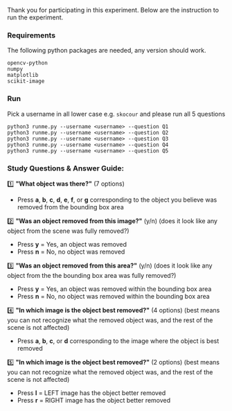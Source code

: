 Thank you for participating in this experiment. Below are the instruction to
run the experiment.


### Requirements

The following python packages are needed, any version should work.

```
opencv-python
numpy
matplotlib
scikit-image
```

### Run

Pick a username in all lower case e.g. `skocour` and please run all 5 questions

```
python3 runme.py --username <username> --question Q1
python3 runme.py --username <username> --question Q2
python3 runme.py --username <username> --question Q3
python3 runme.py --username <username> --question Q4
python3 runme.py --username <username> --question Q5
```


### Study Questions & Answer Guide:

1️⃣ **"What object was there?"** (7 options)
   - Press **a**, **b**, **c**, **d**, **e**, **f**, or **g** corresponding to the object you believe was removed from the bounding box area

2️⃣ **"Was an object removed from this image?"** (y/n)
    (does it look like any object from the scene was fully removed?)
   - Press **y** = Yes, an object was removed
   - Press **n** = No, no object was removed

3️⃣ **"Was an object removed from this area?"** (y/n)
    (does it look like any object from the the bounding box area was fully removed?)
   - Press **y** = Yes, an object was removed within the bounding box area
   - Press **n** = No, no object was removed within the bounding box area

4️⃣ **"In which image is the object best removed?"** (4 options)
    (best means you can not recognize what the removed object was, and the rest of the scene is not affected)
   - Press **a**, **b**, **c**, or **d** corresponding to the image where the object is best removed

5️⃣ **"In which image is the object best removed?"** (2 options)
    (best means you can not recognize what the removed object was, and the rest of the scene is not affected)
   - Press **l** = LEFT image has the object better removed
   - Press **r** = RIGHT image has the object better removed